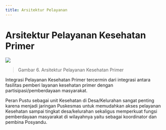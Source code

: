 ```yaml
---
title: Arsitektur Pelayanan
---
```

# Arsitektur Pelayanan Kesehatan Primer

![](/ilm/image020.png)

> Gambar 6. Arsitektur Pelayanan Kesehatan Primer

Integrasi Pelayanan Kesehatan Primer tercermin dari integrasi antara fasilitas pemberi layanan kesehatan primer dengan partisipasi/pemberdayaan masyarakat. 

Peran Pustu sebagai unit Kesehatan di Desa/Kelurahan sangat penting karena menjadi jaringan Puskesmas untuk memudahkan akses pelayanan Kesehatan sampai tingkat desa/kelurahan sekaligus memperkuat fungsi pemberdayaan masyarakat di wilayahnya yaitu sebagai koordinator dan pembina Posyandu.  


